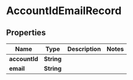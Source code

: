 # AccountIdEmailRecord

## Properties
Name | Type | Description | Notes
------------ | ------------- | ------------- | -------------
**accountId** | **String** |  | 
**email** | **String** |  | 
